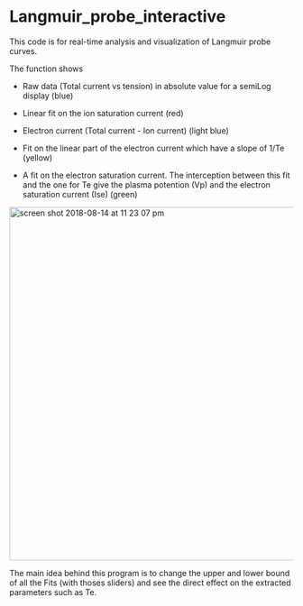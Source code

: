 # Langmuir_probe_interactive

This code is for real-time analysis and visualization of Langmuir probe curves.

The function shows 

- Raw data (Total current vs tension) in absolute value for a semiLog display (blue)

- Linear fit on the ion saturation current (red)

- Electron current (Total current - Ion current) (light blue)

- Fit on the linear part of the electron current which have a slope of 1/Te (yellow)

- A fit on the electron saturation current. The interception between this fit and the one for Te give the plasma potention (Vp) and the electron saturation current (Ise) (green)


<img width="627" alt="screen shot 2018-08-14 at 11 23 07 pm" src="https://user-images.githubusercontent.com/33142211/44129941-0df893e0-a019-11e8-8a93-f3b18349ce88.png">



The main idea behind this program is to change the upper and lower bound of all the Fits (with thoses sliders) and see the direct effect on the extracted parameters such as Te.
